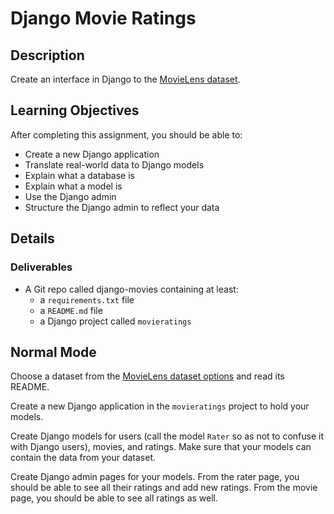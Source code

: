 # Django Movie Ratings

## Description

Create an interface in Django to the [MovieLens dataset][movielens].

## Learning Objectives

After completing this assignment, you should be able to:

* Create a new Django application
* Translate real-world data to Django models
* Explain what a database is
* Explain what a model is
* Use the Django admin
* Structure the Django admin to reflect your data

## Details

### Deliverables

* A Git repo called django-movies containing at least:
  * a `requirements.txt` file
  * a `README.md` file
  * a Django project called `movieratings`

## Normal Mode

Choose a dataset from the [MovieLens dataset options][movielens] and read its
README.

Create a new Django application in the `movieratings` project to hold your
models.

Create Django models for users (call the model `Rater` so as not to
confuse it with Django users), movies, and ratings. Make sure that your models
can contain the data from your dataset.

Create Django admin pages for your models. From the rater page, you should
be able to see all their ratings and add new ratings. From the movie page,
you should be able to see all ratings as well.

[movielens]: http://grouplens.org/datasets/movielens/
